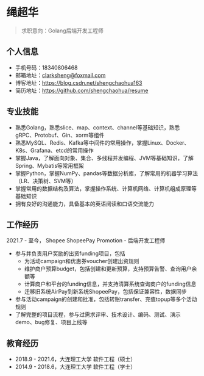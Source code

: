 # 绳超华
> 求职意向：Golang后端开发工程师
## 个人信息
- 手机号码：18340806468
- 邮箱地址：clarksheng@foxmail.com
- 博客地址：https://blog.csdn.net/shengchaohua163
- 简历地址：https://github.com/shengchaohua/resume

## 专业技能
- 熟悉Golang，熟悉slice、map、context、channel等基础知识，熟悉gRPC、Protobuf、Gin、xorm等组件
- 熟悉MySQL、Redis、Kafka等中间件的常用操作，掌握Linux、Docker、K8s、Grafana、etcd的常用操作
- 掌握Java，了解面向对象、集合、多线程并发编程、JVM等基础知识，了解Spring、Mybatis等常用框架
- 掌握Python，掌握NumPy、pandas等数据分析库，了解常用的机器学习算法（LR、决策树、SVM等）
- 掌握常用的数据结构及算法，掌握操作系统、计算机网络、计算机组成原理等基础知识
- 拥有良好的沟通能力，具备基本的英语阅读和口语交流能力

## 工作经历
2021.7 - 至今， Shopee ShopeePay Promotion - 后端开发工程师
- 参与并负责用户奖励的出资funding项目，包括
    - 为活动campaign和优惠券voucher创建出资规则
    - 维护商户预算budget，包括创建和更新预算，支持预算告警、查询用户余额等
    - 计算商户和平台的funding信息，并支持清算系统查询商户的funding信息
    - 迁移旧系统AirPay到新系统ShopeePay，包括保证兼容性，数据同步
- 参与活动campaign的创建和批准，包括转账transfer、充值topup等多个活动规则
- 了解完整的项目流程，参与过需求评审、技术设计、编码、测试、演示demo、bug修复、项目上线等
## 教育经历
- 2018.9 - 2021.6，大连理工大学 软件工程（硕士）
- 2014.9 - 2018.6，大连理工大学 软件工程（学士）